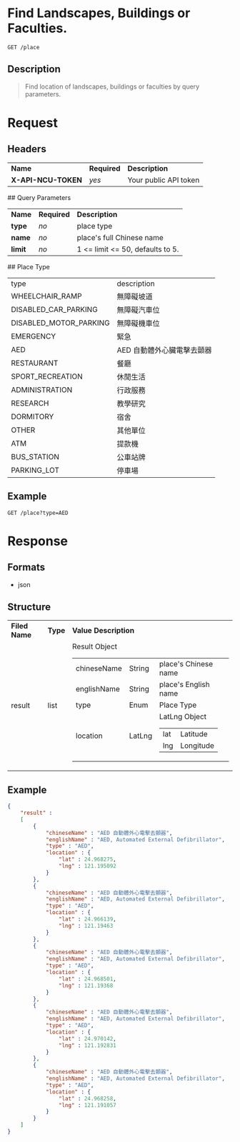 # Find Landscapes, Buildings or Faculties.

```
GET /place
```

## Description
> Find location of landscapes, buildings or faculties by query parameters.

# Request
## Headers
<table>
  <tr>
    <td><b>Name</b></td>
    <td><b><b>Required</b></b></td>
    <td><b>Description</b></td>
  </tr>
  <tr>
    <td><b>X-API-NCU-TOKEN</b></td>
    <td><i>yes</i></td>
    <td>Your public API token</td>
  </tr>
</table>
## Query Parameters
<table>
  <tr>
    <td><b>Name</b></td>
    <td><b><b>Required</b></b></td>
    <td><b>Description</b></td>
  </tr>
  <tr>
	<td><b>type</b></td>
	<td><i>no</i></td>
	<td>place type</td>
  </tr>
  <tr>
	<td><b>name</b></td>
	<td><i>no</i></td>
	<td>place's full Chinese name</td>
  </tr>
  <tr>
	<td><b>limit</b></td>
	<td><i>no</i></td>
	<td>1 &lt;= limit &lt;= 50, defaults to 5.</td>
  </tr>
</table>
## Place Type
<table>
	<tr>
		<td>type</td>
		<td>description</td>
	</tr>
	<tr>
		<td>WHEELCHAIR_RAMP</td>
		<td>無障礙坡道</td>
	</tr>
	<tr>
		<td>DISABLED_CAR_PARKING</td>
		<td>無障礙汽車位</td>
	</tr>
	<tr>
		<td>DISABLED_MOTOR_PARKING</td>
		<td>無障礙機車位</td>
	</tr>
	<tr>
		<td>EMERGENCY</td>
		<td>緊急</td>
	</tr>
	<tr>
		<td>AED</td>
		<td>AED 自動體外心臟電擊去顫器</td>
	</tr>
	<tr>
		<td>RESTAURANT</td>
		<td>餐廳</td>
	</tr>
	<tr>
		<td>SPORT_RECREATION</td>
		<td>休閒生活</td>
	</tr>
	<tr>
		<td>ADMINISTRATION</td>
		<td>行政服務</td>
	</tr>
	<tr>
		<td>RESEARCH</td>
		<td>教學研究</td>
	</tr>
	<tr>
		<td>DORMITORY</td>
		<td>宿舍</td>
	</tr>
	<tr>
		<td>OTHER</td>
		<td>其他單位</td>
	</tr>
	<tr>
		<td>ATM</td>
		<td>提款機</td>
	</tr>
	<tr>
		<td>BUS_STATION</td>
		<td>公車站牌</td>
	</tr>
	<tr>
		<td>PARKING_LOT</td>
		<td>停車場</td>
	</tr>
</table>

## Example
```
GET /place?type=AED
```

# Response

## Formats
- json

## Structure
<table>
    <tr>
		<td><b>Filed Name</b></td>
		<td><b>Type</b></td>
		<td><b>Value Description</b></td>
	</tr>
    <tr>
        <td>result</td>
        <td>list</td>
        <td>
			Result Object
            <table>
                <tr>
                    <td>chineseName</td>
                    <td>String</td>
                    <td>place's Chinese name</td>
                </tr>
                <tr>
                    <td>englishName</td>
                    <td>String</td>
                    <td>place's English name</td>
                </tr>
				<tr>
					<td>type</td>
					<td>Enum</td>
					<td>Place Type</td>
				</tr>
                <tr>
                    <td>location</td>
                    <td>LatLng</td>
                    <td>
						LatLng Object
						<table>
							<tr>
								<td>lat</td>
								<td>Latitude</td>
							</tr>
							<tr>
								<td>lng</td>
								<td>Longitude</td>
							</tr>
						</table>
					</td>
                </tr>
            </table>
        </td>
    </tr>
</table>

## Example
```json
{
	"result" : 
	[
		{
			"chineseName" : "AED 自動體外心電擊去顫器",
			"englishName" : "AED, Automated External Defibrillator",
			"type" : "AED",
			"location" : {
				"lat" : 24.968275,
				"lng" : 121.195092
			}
		}, 
		{
			"chineseName" : "AED 自動體外心電擊去顫器",
			"englishName" : "AED, Automated External Defibrillator",
			"type" : "AED",
			"location" : {
				"lat" : 24.966139,
				"lng" : 121.19463
			}
		}, 
		{
			"chineseName" : "AED 自動體外心電擊去顫器",
			"englishName" : "AED, Automated External Defibrillator",
			"type" : "AED",
			"location" : {
				"lat" : 24.968501,
				"lng" : 121.19368
			}
		}, 
		{
			"chineseName" : "AED 自動體外心電擊去顫器",
			"englishName" : "AED, Automated External Defibrillator",
			"type" : "AED",
			"location" : {
				"lat" : 24.970142,
				"lng" : 121.192831
			}
		}, 
		{
			"chineseName" : "AED 自動體外心電擊去顫器",
			"englishName" : "AED, Automated External Defibrillator",
			"type" : "AED",
			"location" : {
				"lat" : 24.968258,
				"lng" : 121.191057
			}
		}
	]
}
```

